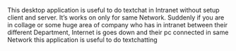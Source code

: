 This desktop application is useful to do textchat in Intranet without setup client and server. It’s works on only for same Network. Suddenly if you are in collage or some huge area of company who has in intranet between their different Department, Internet is goes down and their pc connected in same Network this application is useful to do textchatting
